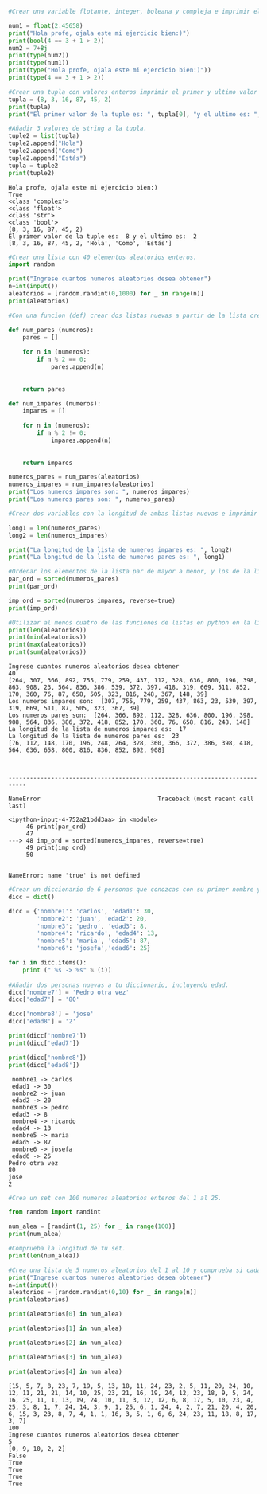```python
#Crear una variable flotante, integer, boleana y compleja e imprimir el tipo de variable que es.

num1 = float(2.45658)
print("Hola profe, ojala este mi ejercicio bien:)")
print(bool(4 == 3 + 1 > 2))
num2 = 7+8j
print(type(num2))
print(type(num1))
print(type("Hola profe, ojala este mi ejercicio bien:)"))
print(type(4 == 3 + 1 > 2))

#Crear una tupla con valores enteros imprimir el primer y ultimo valor
tupla = (8, 3, 16, 87, 45, 2)
print(tupla)
print("El primer valor de la tuple es: ", tupla[0], "y el ultimo es: ", tupla[5])

#Añadir 3 valores de string a la tupla.
tuple2 = list(tupla)
tuple2.append("Hola")
tuple2.append("Como")
tuple2.append("Estás")
tupla = tuple2
print(tuple2)
```

    Hola profe, ojala este mi ejercicio bien:)
    True
    <class 'complex'>
    <class 'float'>
    <class 'str'>
    <class 'bool'>
    (8, 3, 16, 87, 45, 2)
    El primer valor de la tuple es:  8 y el ultimo es:  2
    [8, 3, 16, 87, 45, 2, 'Hola', 'Como', 'Estás']
    


```python
#Crear una lista con 40 elementos aleatorios enteros.
import random

print("Ingrese cuantos numeros aleatorios desea obtener")
n=int(input())
aleatorios = [random.randint(0,1000) for _ in range(n)]
print(aleatorios)

#Con una funcion (def) crear dos listas nuevas a partir de la lista creada por numeros aleatorios, en la cual en una esten los elementos pares, y en la otra los elementos impares.

def num_pares (numeros):
    pares = []
    
    for n in (numeros):
        if n % 2 == 0:
            pares.append(n)
        
        
    return pares

def num_impares (numeros):
    impares = []
    
    for n in (numeros):
        if n % 2 != 0:
            impares.append(n)
        
        
    return impares

numeros_pares = num_pares(aleatorios)
numeros_impares = num_impares(aleatorios)
print("Los numeros impares son: ", numeros_impares)
print("Los numeros pares son: ", numeros_pares)

#Crear dos variables con la longitud de ambas listas nuevas e imprimir las variables.

long1 = len(numeros_pares)
long2 = len(numeros_impares)

print("La longitud de la lista de numeros impares es: ", long2)
print("La longitud de la lista de numeros pares es: ", long1)

#Ordenar los elementos de la lista par de mayor a menor, y los de la lista impar de menor a mayor.
par_ord = sorted(numeros_pares)
print(par_ord)

imp_ord = sorted(numeros_impares, reverse=true)
print(imp_ord)

#Utilizar al menos cuatro de las funciones de listas en python en la lista original de 40 elementos.
print(len(aleatorios))
print(min(aleatorios))
print(max(aleatorios))
print(sum(aleatorios))

```

    Ingrese cuantos numeros aleatorios desea obtener
    40
    [264, 307, 366, 892, 755, 779, 259, 437, 112, 328, 636, 800, 196, 398, 863, 908, 23, 564, 836, 386, 539, 372, 397, 418, 319, 669, 511, 852, 170, 360, 76, 87, 658, 505, 323, 816, 248, 367, 148, 39]
    Los numeros impares son:  [307, 755, 779, 259, 437, 863, 23, 539, 397, 319, 669, 511, 87, 505, 323, 367, 39]
    Los numeros pares son:  [264, 366, 892, 112, 328, 636, 800, 196, 398, 908, 564, 836, 386, 372, 418, 852, 170, 360, 76, 658, 816, 248, 148]
    La longitud de la lista de numeros impares es:  17
    La longitud de la lista de numeros pares es:  23
    [76, 112, 148, 170, 196, 248, 264, 328, 360, 366, 372, 386, 398, 418, 564, 636, 658, 800, 816, 836, 852, 892, 908]
    


    ---------------------------------------------------------------------------

    NameError                                 Traceback (most recent call last)

    <ipython-input-4-752a21bdd3aa> in <module>
         46 print(par_ord)
         47 
    ---> 48 imp_ord = sorted(numeros_impares, reverse=true)
         49 print(imp_ord)
         50 
    

    NameError: name 'true' is not defined



```python
#Crear un diccionario de 6 personas que conozcas con su primer nombre y su edad.
dicc = dict()

dicc = {'nombre1': 'carlos', 'edad1': 30,
        'nombre2': 'juan', 'edad2': 20,
        'nombre3': 'pedro', 'edad3': 8,
        'nombre4': 'ricardo', 'edad4': 13,
        'nombre5': 'maria', 'edad5': 87,
        'nombre6': 'josefa','edad6': 25}

for i in dicc.items():
    print (" %s -> %s" % (i)) 
    
#Añadir dos personas nuevas a tu diccionario, incluyendo edad.
dicc['nombre7'] = 'Pedro otra vez'
dicc['edad7'] = '80'

dicc['nombre8'] = 'jose'
dicc['edad8'] = '2'

print(dicc['nombre7'])
print(dicc['edad7'])

print(dicc['nombre8'])
print(dicc['edad8'])
```

     nombre1 -> carlos
     edad1 -> 30
     nombre2 -> juan
     edad2 -> 20
     nombre3 -> pedro
     edad3 -> 8
     nombre4 -> ricardo
     edad4 -> 13
     nombre5 -> maria
     edad5 -> 87
     nombre6 -> josefa
     edad6 -> 25
    Pedro otra vez
    80
    jose
    2
    


```python
#Crea un set con 100 numeros aleatorios enteros del 1 al 25.

from random import randint 

num_alea = [randint(1, 25) for _ in range(100)]
print(num_alea)

#Comprueba la longitud de tu set.
print(len(num_alea))

#Crea una lista de 5 numeros aleatorios del 1 al 10 y comprueba si cada valor aparece en el set inicial.
print("Ingrese cuantos numeros aleatorios desea obtener")
n=int(input())
aleatorios = [random.randint(0,10) for _ in range(n)]
print(aleatorios)

print(aleatorios[0] in num_alea)

print(aleatorios[1] in num_alea)

print(aleatorios[2] in num_alea)

print(aleatorios[3] in num_alea)

print(aleatorios[4] in num_alea)
```

    [15, 5, 7, 8, 23, 7, 19, 5, 13, 18, 11, 24, 23, 2, 5, 11, 20, 24, 10, 12, 11, 21, 21, 14, 10, 25, 23, 21, 16, 19, 24, 12, 23, 18, 9, 5, 24, 16, 25, 11, 1, 13, 19, 24, 10, 11, 3, 12, 12, 6, 8, 17, 5, 10, 23, 4, 25, 3, 8, 1, 7, 24, 14, 3, 9, 1, 25, 6, 1, 24, 4, 2, 7, 21, 20, 4, 20, 6, 15, 3, 23, 8, 7, 4, 1, 1, 16, 3, 5, 1, 6, 6, 24, 23, 11, 18, 8, 17, 3, 7]
    100
    Ingrese cuantos numeros aleatorios desea obtener
    5
    [0, 9, 10, 2, 2]
    False
    True
    True
    True
    True
    


```python

```
